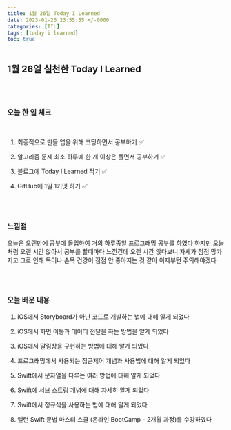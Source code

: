 ```yaml
---
title: 1월 26일 Today I Learned
date: 2023-01-26 23:55:55 +/-0000
categories: [TIL]
tags: [today i learned]
toc: true
---
```


## 1월 26일 실천한 Today I Learned

<br><br>



### 오늘 한 일 체크
<br>

1. 최종적으로 만들 앱을 위해 코딩하면서 공부하기 ✅

2. 알고리즘 문제 최소 하루에 한 개 이상은 풀면서 공부하기 ✅

3. 블로그에 Today I Learned 적기 ✅

4. GitHub에 1일 1커밋 하기 ✅

<br><br>

### 느낌점

오늘은 오랜만에 공부에 몰입하여 거의 하루종일 프로그래밍 공부를 하였다 하지만 오늘처럼 오랜 시간 앉아서 공부를 할때마다 느낀건데 오랜 시간 앉다보니 자세가 점점 망가지고 그로 인해 목이나 손목 건강이 점점 안 좋아지는 것 같아 이제부턴 주의해야겠다

<br><br>

### 오늘 배운 내용

1. iOS에서 Storyboard가 아닌 코드로 개발하는 법에 대해 알게 되었다

1. iOS에서 화면 이동과 데이터 전달을 하는 방법을 알게 되었다

1. iOS에서 알림창을 구현하는 방법에 대해 알게 되었다

1. 프로그래밍에서 사용되는 접근제어 개념과 사용법에 대해 알게 되었다

1. Swift에서 문자열을 다루는 여러 방법에 대해 알게 되었다

1. Swift에 서브 스트링 개념에 대해 자세히 알게 되었다

1. Swift에서 정규식을 사용하는 법에 대해 알게 되었다

1. 앨런 Swift 문법 마스터 스쿨 (온라인 BootCamp - 2개월 과정)를 수강하였다